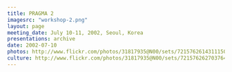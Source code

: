 ```yaml
---
title: PRAGMA 2 
imagesrc: "workshop-2.png"
layout: page
meeting_date: July 10-11, 2002, Seoul, Korea
presentations: archive
date: 2002-07-10
photos: http://www.flickr.com/photos/31817935@N00/sets/72157626143111505/
culture: http://www.flickr.com/photos/31817935@N00/sets/72157626270376416/
---
```


